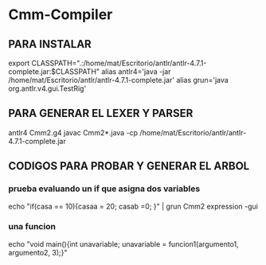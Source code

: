# Cmm-Compiler

## PARA INSTALAR 
export CLASSPATH=".:/home/mat/Escritorio/antlr/antlr-4.7.1-complete.jar:$CLASSPATH"
alias antlr4='java -jar /home/mat/Escritorio/antlr/antlr-4.7.1-complete.jar'
alias grun='java org.antlr.v4.gui.TestRig'

## PARA GENERAR EL LEXER Y PARSER
antlr4 Cmm2.g4
javac Cmm2*.java -cp /home/mat/Escritorio/antlr/antlr-4.7.1-complete.jar


## CODIGOS PARA PROBAR Y GENERAR EL ARBOL

### prueba evaluando un if que asigna dos variables
echo "if(casa == 10){casaa = 20; casab =0; }" | grun Cmm2 expression -gui

### una funcion
echo "void main(){int unavariable; unavariable = funcion1(argumento1, argumento2, 3);}"
